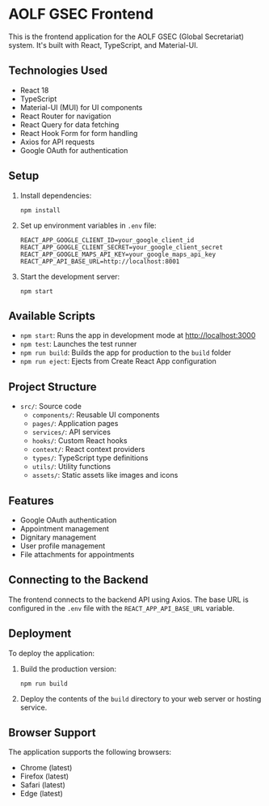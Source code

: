 # AOLF GSEC Frontend

This is the frontend application for the AOLF GSEC (Global Secretariat) system. It's built with React, TypeScript, and Material-UI.

## Technologies Used

- React 18
- TypeScript
- Material-UI (MUI) for UI components
- React Router for navigation
- React Query for data fetching
- React Hook Form for form handling
- Axios for API requests
- Google OAuth for authentication

## Setup

1. Install dependencies:
   ```
   npm install
   ```

2. Set up environment variables in `.env` file:
   ```
   REACT_APP_GOOGLE_CLIENT_ID=your_google_client_id
   REACT_APP_GOOGLE_CLIENT_SECRET=your_google_client_secret
   REACT_APP_GOOGLE_MAPS_API_KEY=your_google_maps_api_key
   REACT_APP_API_BASE_URL=http://localhost:8001
   ```

3. Start the development server:
   ```
   npm start
   ```

## Available Scripts

- `npm start`: Runs the app in development mode at [http://localhost:3000](http://localhost:3000)
- `npm test`: Launches the test runner
- `npm run build`: Builds the app for production to the `build` folder
- `npm run eject`: Ejects from Create React App configuration

## Project Structure

- `src/`: Source code
  - `components/`: Reusable UI components
  - `pages/`: Application pages
  - `services/`: API services
  - `hooks/`: Custom React hooks
  - `context/`: React context providers
  - `types/`: TypeScript type definitions
  - `utils/`: Utility functions
  - `assets/`: Static assets like images and icons

## Features

- Google OAuth authentication
- Appointment management
- Dignitary management
- User profile management
- File attachments for appointments

## Connecting to the Backend

The frontend connects to the backend API using Axios. The base URL is configured in the `.env` file with the `REACT_APP_API_BASE_URL` variable.

## Deployment

To deploy the application:

1. Build the production version:
   ```
   npm run build
   ```

2. Deploy the contents of the `build` directory to your web server or hosting service.

## Browser Support

The application supports the following browsers:
- Chrome (latest)
- Firefox (latest)
- Safari (latest)
- Edge (latest) 